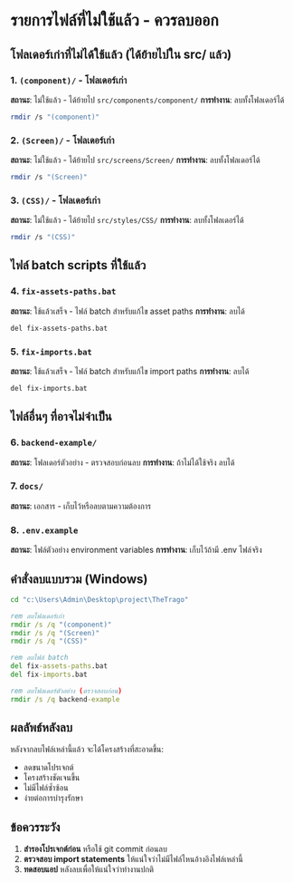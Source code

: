 # รายการไฟล์ที่ไม่ใช้แล้ว - ควรลบออก

## โฟลเดอร์เก่าที่ไม่ได้ใช้แล้ว (ได้ย้ายไปใน src/ แล้ว)

### 1. `(component)/` - โฟลเดอร์เก่า
**สถานะ**: ไม่ใช้แล้ว - ได้ย้ายไป `src/components/component/`
**การทำงาน**: ลบทั้งโฟลเดอร์ได้
```bash
rmdir /s "(component)"
```

### 2. `(Screen)/` - โฟลเดอร์เก่า
**สถานะ**: ไม่ใช้แล้ว - ได้ย้ายไป `src/screens/Screen/`
**การทำงาน**: ลบทั้งโฟลเดอร์ได้
```bash
rmdir /s "(Screen)"
```

### 3. `(CSS)/` - โฟลเดอร์เก่า
**สถานะ**: ไม่ใช้แล้ว - ได้ย้ายไป `src/styles/CSS/`
**การทำงาน**: ลบทั้งโฟลเดอร์ได้
```bash
rmdir /s "(CSS)"
```

## ไฟล์ batch scripts ที่ใช้แล้ว

### 4. `fix-assets-paths.bat`
**สถานะ**: ใช้แล้วเสร็จ - ไฟล์ batch สำหรับแก้ไข asset paths
**การทำงาน**: ลบได้
```bash
del fix-assets-paths.bat
```

### 5. `fix-imports.bat`
**สถานะ**: ใช้แล้วเสร็จ - ไฟล์ batch สำหรับแก้ไข import paths
**การทำงาน**: ลบได้
```bash
del fix-imports.bat
```

## ไฟล์อื่นๆ ที่อาจไม่จำเป็น

### 6. `backend-example/`
**สถานะ**: โฟลเดอร์ตัวอย่าง - ตรวจสอบก่อนลบ
**การทำงาน**: ถ้าไม่ได้ใช้จริง ลบได้

### 7. `docs/`
**สถานะ**: เอกสาร - เก็บไว้หรือลบตามความต้องการ

### 8. `.env.example`
**สถานะ**: ไฟล์ตัวอย่าง environment variables
**การทำงาน**: เก็บไว้ถ้ามี .env ไฟล์จริง

## คำสั่งลบแบบรวม (Windows)

```cmd
cd "c:\Users\Admin\Desktop\project\TheTrago"

rem ลบโฟลเดอร์เก่า
rmdir /s /q "(component)"
rmdir /s /q "(Screen)" 
rmdir /s /q "(CSS)"

rem ลบไฟล์ batch
del fix-assets-paths.bat
del fix-imports.bat

rem ลบโฟลเดอร์ตัวอย่าง (ตรวจสอบก่อน)
rmdir /s /q backend-example
```

## ผลลัพธ์หลังลบ

หลังจากลบไฟล์เหล่านี้แล้ว จะได้โครงสร้างที่สะอาดขึ้น:
- ลดขนาดโปรเจกต์
- โครงสร้างชัดเจนขึ้น
- ไม่มีไฟล์ซ้ำซ้อน
- ง่ายต่อการบำรุงรักษา

## ข้อควรระวัง

1. **สำรองโปรเจกต์ก่อน** หรือใช้ git commit ก่อนลบ
2. **ตรวจสอบ import statements** ให้แน่ใจว่าไม่มีไฟล์ไหนอ้างอิงไฟล์เหล่านี้
3. **ทดสอบแอป** หลังลบเพื่อให้แน่ใจว่าทำงานปกติ

